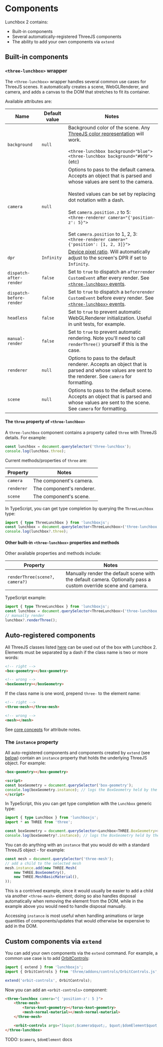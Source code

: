 # Components

Lunchbox 2 contains:

* Built-in components
* Several automatically-registered ThreeJS components
* The ability to add your own components via `extend`

## Built-in components

### `<three-lunchbox>` wrapper

The `<three-lunchbox>` wrapper handles several common use cases for ThreeJS scenes. It automatically creates a scene, WebGLRenderer, and camera, and adds a canvas to the DOM that stretches to fit its container.

Available attributes are:

| Name                     | Default value | Notes                                                                                                                                                                                                                                                                                                                                                                                 |
| ------------------------ | ------------- | ------------------------------------------------------------------------------------------------------------------------------------------------------------------------------------------------------------------------------------------------------------------------------------------------------------------------------------------------------------------------------------- |
| `background`             | `null`        | Background color of the scene. Any [ThreeJS color representation](https://threejs.org/docs/#api/en/math/Color) will work. <br/><br/>`<three-lunchbox background="blue">`<br/>`<three-lunchbox background="#0f0">`<br/>(etc)                                                                                                                                                           |
| `camera`                 | `null`        | Options to pass to the default camera. Accepts an object that is parsed and whose values are sent to the camera.<br/><br/>Nested values can be set by replacing dot notation with a dash.<br/><br/>Set `camera.position.z` to 5:<br/>`<three-renderer camera="{'position-z': 5}">`<br/><br/>Set `camera.position` to 1, 2, 3:<br/>`<three-renderer camera="{'position': [1, 2, 3]}">` |
| `dpr`                    | `Infinity`    | [Device pixel ratio](https://developer.mozilla.org/en-US/docs/Web/API/Window/devicePixelRatio). Will automatically adjust to the screen's DPR if set to `Infinity`.                                                                                                                                                                                                                   |
| `dispatch-after-render`  | `false`       | Set to `true` to dispatch an `afterrender` `CustomEvent` after every render. See [`<three-lunchbox>` events](/components/events#three-lunchbox-events).                                                                                                                                                                                                                               |
| `dispatch-before-render` | `false`       | Set to `true` to dispatch a `beforerender` `CustomEvent` before every render. See [`<three-lunchbox>` events](/components/events#three-lunchbox-events).                                                                                                                                                                                                                              |
| `headless` | `false` | Set to `true` to prevent automatic WebGLRenderer initialization. Useful in unit tests, for example. |
| `manual-render`          | `false`       | Set to `true` to prevent automatic rendering. Note you'll need to call `renderThree()` yourself if this is the case.                                                                                                                                                                                                                                                                  |
| `renderer`               | `null`        | Options to pass to the default renderer. Accepts an object that is parsed and whose values are sent to the renderer. See `camera` for formatting.                                                                                                                                                                                                                                     |
| `scene`                  | `null`        | Options to pass to the default scene. Accepts an object that is parsed and whose values are sent to the scene. See `camera` for formatting.                                                                                                                                                                                                                                           |

#### The `three` property of `<three-lunchbox>`

A `three-lunchbox` component contains a property called `three` with ThreeJS details. For example:

```js
const lunchbox = document.querySelector('three-lunchbox');
console.log(lunchbox.three);
```

Current methods/properties of `three` are:

| Property   | Notes                     |
| ---------- | ------------------------- |
| `camera`   | The component's camera.   |
| `renderer` | The component's renderer. |
| `scene`    | The component's scene.    |

In TypeScript, you can get type completion by querying the `ThreeLunchbox` type:

```ts
import { type ThreeLunchbox } from 'lunchboxjs';
const lunchbox = document.querySelector<ThreeLunchbox>('three-lunchbox');
console.log(lunchbox?.three);
```

#### Other built-in `<three-lunchbox>` properties and methods

Other available properties and methods include:

| Property                       | Notes                                                                                                          |
| ------------------------------ | -------------------------------------------------------------------------------------------------------------- |
| `renderThree(scene?, camera?)` | Manually render the default scene with the default camera. Optionally pass a custom override scene and camera. |

TypeScript example:

```ts
import { type ThreeLunchbox } from 'lunchboxjs';
const lunchbox = document.querySelector<ThreeLunchbox>('three-lunchbox');
// manually render
lunchbox?.renderThree();
```

## Auto-registered components

All ThreeJS classes listed [here](https://github.com/breakfast-studio/lunchboxjs/blob/main/packages/lunchboxjs/src/auto-components.ts) can be used out of the box with Lunchbox 2. Elements must be separated by a dash if the class name is two or more words:

```html
<!-- right -->
<box-geometry></box-geometry>

<!-- wrong -->
<boxGeometry></boxGeometry>
```

If the class name is one word, prepend `three-` to the element name:

```html
<!-- right -->
<three-mesh></three-mesh>

<!-- wrong -->
<mesh></mesh>
```

See [core concepts](/concepts#three-js-and-lunchbox) for attribute notes.

### The `instance` property

All auto-registered components and components created by `extend` (see [below](#custom-components-via-extend)) contain an `instance` property that holds the underlying ThreeJS object. For example:

```html
<box-geometry></box-geometry>

<script>
const boxGeometry = document.querySelector('box-geometry');
console.log(boxGeometry.instance); // logs the BoxGeometry held by the component
</script>
```

In TypeScript, this you can get type completion with the `Lunchbox` generic type:

```ts
import { type Lunchbox } from 'lunchboxjs';
import * as THREE from 'three';

const boxGeometry = document.querySelector<Lunchbox<THREE.BoxGeometry>>('box-geometry');
console.log(boxGeometry?.instance); // logs the BoxGeometry held by the component
```

You can do anything with an `instance` that you would do with a standard ThreeJS object - for example:

```js
const mesh = document.querySelector('three-mesh');
// add a child to the selected mesh
mesh.instance.add(new THREE.Mesh(
    new THREE.BoxGeometry(),
    new THREE.MeshBasicMaterial(),
));
```

This is a contrived example, since it would usually be easier to add a child via another `<three-mesh>` element; doing so also handles disposal automatically when removing the element from the DOM, while in the example above you would need to handle disposal manually. 

Accessing `instance` is most useful when handling animations or large quantities of components/updates that would otherwise be expensive to add in the DOM.

## Custom components via `extend`

You can add your own components via the `extend` command. For example, a common use case is to add [OrbitControls](https://threejs.org/docs/#examples/en/controls/OrbitControls):

```js
import { extend } from 'lunchboxjs';
import { OrbitControls } from 'three/addons/controls/OrbitControls.js';

extend('orbit-controls', OrbitControls);
```

Now you can add an `<orbit-controls>` component:

```html
<three-lunchbox camera="{ 'position-z': 5 }">
    <three-mesh>
        <torus-knot-geometry></torus-knot-geometry>
        <mesh-normal-material></mesh-normal-material>
    </three-mesh>

    <orbit-controls args="[&quot;$camera$quot;, $quot;$domElement$quot;]"></orbit-controls>
</three-lunchbox>
```

TODO: `$camera`, `$domElement` docs